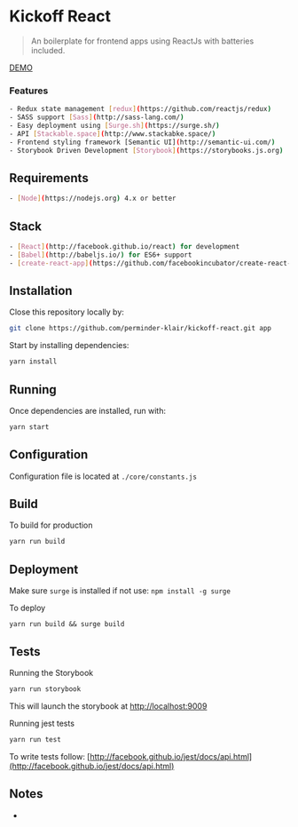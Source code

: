 # Kickoff React

> An boilerplate for frontend apps using ReactJs with batteries included.


[DEMO](http://kickoff-react.surge.sh/)

### Features
```bash
- Redux state management [redux](https://github.com/reactjs/redux)
- SASS support [Sass](http://sass-lang.com/)
- Easy deployment using [Surge.sh](https://surge.sh/)
- API [Stackable.space](http://www.stackabke.space/)
- Frontend styling framework [Semantic UI](http://semantic-ui.com/)
- Storybook Driven Development [Storybook](https://storybooks.js.org)
```

## Requirements
```bash
- [Node](https://nodejs.org) 4.x or better
```

## Stack
```bash
- [React](http://facebook.github.io/react) for development
- [Babel](http://babeljs.io/) for ES6+ support
- [create-react-app](https://github.com/facebookincubator/create-react-app) as stack
```

## Installation

Close this repository locally by:

```sh
git clone https://github.com/perminder-klair/kickoff-react.git app
```

Start by installing dependencies:

```sh
yarn install
```

## Running

Once dependencies are installed, run with:

```sh
yarn start
```

## Configuration

Configuration file is located at `./core/constants.js`

## Build

To build for production

```sh
yarn run build
```

## Deployment

Make sure `surge` is installed if not use: `npm install -g surge`

To deploy

```
yarn run build && surge build
```

## Tests

Running the Storybook

```sh
yarn run storybook
```

This will launch the storybook at [http://localhost:9009](http://localhost:9009)

Running jest tests

```sh
yarn run test
```

To write tests follow: [http://facebook.github.io/jest/docs/api.html](http://facebook.github.io/jest/docs/api.html)

## Notes

-
